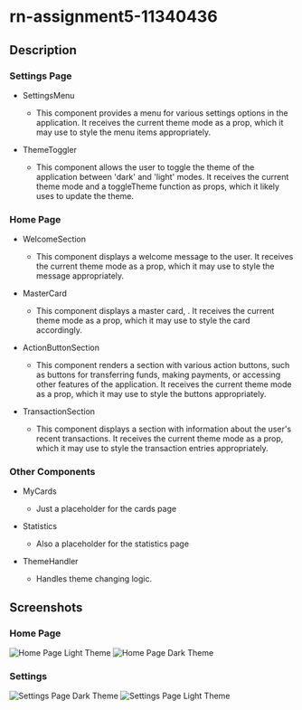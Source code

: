 # rn-assignment5-11340436

## Description

### Settings Page

- SettingsMenu

  - This component provides a menu for various settings options in the application. It receives the current theme mode as a prop, which it may use to style the menu items appropriately.

- ThemeToggler

  - This component allows the user to toggle the theme of the application between 'dark' and 'light' modes. It receives the current theme mode and a toggleTheme function as props, which it likely uses to update the theme.

### Home Page

- WelcomeSection

  - This component displays a welcome message to the user. It receives the current theme mode as a prop, which it may use to style the message appropriately.

- MasterCard

  - This component displays a master card, . It receives the current theme mode as a prop, which it may use to style the card accordingly.

- ActionButtonSection

  - This component renders a section with various action buttons, such as buttons for transferring funds, making payments, or accessing other features of the application. It receives the current theme mode as a prop, which it may use to style the buttons appropriately.

- TransactionSection
  - This component displays a section with information about the user's recent transactions. It receives the current theme mode as a prop, which it may use to style the transaction entries appropriately.

### Other Components

- MyCards

  - Just a placeholder for the cards page

- Statistics

  - Also a placeholder for the statistics page

- ThemeHandler
  - Handles theme changing logic.

## Screenshots

### Home Page

![Home Page Light Theme](./screenshots/lightHome.jpg)
![Home Page Dark Theme](./screenshots/darkHome.jpg)

### Settings

![Settings Page Dark Theme](./screenshots/lightSettings.jpg)
![Settings Page Light Theme](./screenshots/darkSettings.jpg)
